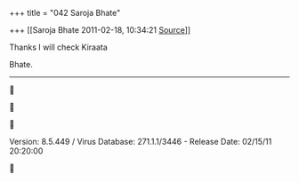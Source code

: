 +++
title = "042 Saroja Bhate"

+++
[[Saroja Bhate	2011-02-18, 10:34:21 [Source](https://groups.google.com/g/bvparishat/c/Cg33QC1m0DM)]]



Thanks I will check Kiraata

Bhate.



------------------------------------------------------------------------







Version: 8.5.449 / Virus Database: 271.1.1/3446 - Release Date: 02/15/11 20:20:00



